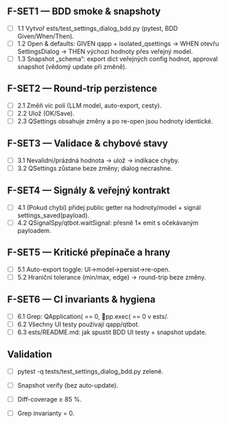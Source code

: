 ## F-SET1 — BDD smoke & snapshoty
- [ ] 1.1 Vytvoř 	ests/test_settings_dialog_bdd.py (pytest, BDD Given/When/Then).
- [ ] 1.2 Open & defaults: GIVEN qapp + isolated_qsettings → WHEN otevřu SettingsDialog → THEN výchozí hodnoty přes veřejný model.
- [ ] 1.3 Snapshot „schema“: export dict veřejných config hodnot, approval snapshot (vědomý update při změně).

## F-SET2 — Round-trip perzistence
- [ ] 2.1 Změň víc polí (LLM model, auto-export, cesty).
- [ ] 2.2 Ulož (OK/Save).
- [ ] 2.3 QSettings obsahuje změny a po re-open jsou hodnoty identické.

## F-SET3 — Validace & chybové stavy
- [ ] 3.1 Nevalidní/prázdná hodnota → ulož → indikace chyby.
- [ ] 3.2 QSettings zůstane beze změny; dialog necrashne.

## F-SET4 — Signály & veřejný kontrakt
- [ ] 4.1 (Pokud chybí) přidej public getter na hodnoty/model + signál settings_saved(payload).
- [ ] 4.2 QSignalSpy/qtbot.waitSignal: přesně 1× emit s očekávaným payloadem.

## F-SET5 — Kritické přepínače a hrany
- [ ] 5.1 Auto-export toggle: UI→model→persist→re-open.
- [ ] 5.2 Hraniční tolerance (min/max, edge) → round-trip beze změny.

## F-SET6 — CI invariants & hygiena
- [ ] 6.1 Grep: QApplication( == 0, pp.exec( == 0 v 	ests/.
- [ ] 6.2 Všechny UI testy používají qapp/qtbot.
- [ ] 6.3 	ests/README.md: jak spustit BDD UI testy + snapshot update.

## Validation
- [ ] pytest -q tests/test_settings_dialog_bdd.py zelené.
- [ ] Snapshot verify (bez auto-update).
- [ ] Diff-coverage ≥ 85 %.
- [ ] Grep invarianty = 0.

